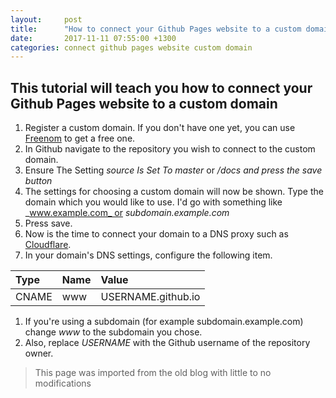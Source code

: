 ```yaml
---
layout:     post
title:      "How to connect your Github Pages website to a custom domain"
date:       2017-11-11 07:55:00 +1300
categories: connect github pages website custom domain
---
```


This tutorial will teach you how to connect your Github Pages website to a custom domain
----------------------------------------------------------------------------------------

1.  Register a custom domain. If you don't have one yet, you can use [Freenom](http://www.freenom.com/en/index.html?lang=en) to get a free one.
2.  In Github navigate to the repository you wish to connect to the custom domain.
3.  Ensure The Setting _source Is Set To master_ or _/docs and press the save button_
4.  The settings for choosing a custom domain will now be shown. Type the domain which you would like to use. I'd go with something like _www.example.com_ or _subdomain.example.com_
5.  Press save.
6.  Now is the time to connect your domain to a DNS proxy such as [Cloudflare](https://www.cloudflare.com/).
7.  In your domain's DNS settings, configure the following item.

|Type |Name|Value             |
|:----|:---|:-----------------|
|CNAME|www |USERNAME.github.io|

1.  If you're using a subdomain (for example subdomain.example.com) change _www_ to the subdomain you chose.
2.  Also, replace _USERNAME_ with the Github username of the repository owner.

> This page was imported from the old blog with little to no modifications
